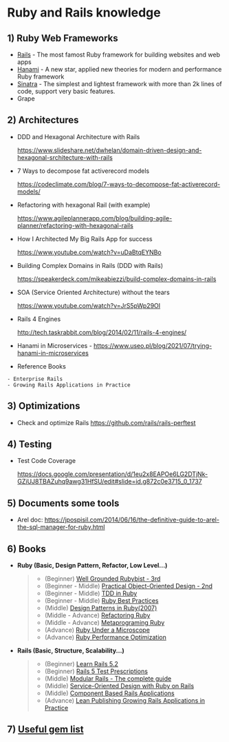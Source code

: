 # Ruby and Rails knowledge
## 1) Ruby Web Frameworks
- [Rails](https://rubyonrails.org/) - The most famost Ruby framework for building websites and web apps
- [Hanami](https://guides.hanamirb.org/v2.0/introduction/getting-started/) - A new star, applied new theories for modern and performance Ruby framework
- [Sinatra](https://sinatrarb.com/intro.html) - The simplest and lightest framework with more than 2k lines of code, support very basic features.
- Grape
## 2) Architectures
- DDD and Hexagonal Architecture with Rails

  https://www.slideshare.net/dwhelan/domain-driven-design-and-hexagonal-srchitecture-with-rails

- 7 Ways to decompose fat activerecord models

  https://codeclimate.com/blog/7-ways-to-decompose-fat-activerecord-models/

- Refactoring with hexagonal Rail (with example)

  https://www.agileplannerapp.com/blog/building-agile-planner/refactoring-with-hexagonal-rails

- How I Architected My Big Rails App for success

  https://www.youtube.com/watch?v=uDaBtqEYNBo

- Building Complex Domains in Rails (DDD with Rails)

  https://speakerdeck.com/mikeabiezzi/build-complex-domains-in-rails

- SOA (Service Oriented Architecture) without the tears

  https://www.youtube.com/watch?v=JrS5pWp29OI

- Rails 4 Engines

  http://tech.taskrabbit.com/blog/2014/02/11/rails-4-engines/

- Hanami in Microservices - https://www.useo.pl/blog/2021/07/trying-hanami-in-microservices

- Reference Books
```
- Enterprise Rails
- Growing Rails Applications in Practice
```

## 3) Optimizations
- Check and optimize Rails https://github.com/rails/rails-perftest

## 4) Testing
- Test Code Coverage

  https://docs.google.com/presentation/d/1eu2x8EAPOe6LG2DTjNk-GZiUJ8TBAZuhq9awg31HfSU/edit#slide=id.g872c0e3715_0_1737


## 5) Documents some tools

- Arel doc: https://jpospisil.com/2014/06/16/the-definitive-guide-to-arel-the-sql-manager-for-ruby.html

## 6) Books
  * **Ruby (Basic, Design Pattern, Refactor, Low Level...)**
    > * (Beginner) [Well Grounded Rubybist - 3rd](https://github.com/jackiedo91/ruby_and_rails_knowledge/blob/master/6_books/Ruby%20-%20Well%20grounded%20Rubyist%20-%203rd.pdf)
    > * (Beginner - Middle) [Practical Object-Oriented Design - 2nd](https://github.com/jackiedo91/ruby_and_rails_knowledge/blob/master/6_books/Ruby%20-%20Practical%20Object-Oriented%20Design%20-%202nd.pdf)
    > * (Beginner - Middle) [TDD in Ruby](https://github.com/jackiedo91/ruby_and_rails_knowledge/blob/master/6_books/Ruby%20-%20Test%20Driven%20Development%20in%20Ruby.pdf)
    > * (Beginner - Middle) [Ruby Best Practices](https://github.com/jackiedo91/ruby_and_rails_knowledge/blob/master/6_books/Ruby%20-%20Ruby%20Best%20%20Practices.pdf)
    > * (Middle) [Design Patterns in Ruby(2007)](https://github.com/jackiedo91/ruby_and_rails_knowledge/blob/master/6_books/Ruby%20-%20Design%20Patterns%20in%20Ruby%20(2007).pdf)
    > * (Middle - Advance) [Refactoring Ruby](https://github.com/jackiedo91/ruby_and_rails_knowledge/blob/master/6_books/Ruby%20-%20Refactoring%20Ruby.pdf)
    > * (Middle - Advance) [Metaprograming Ruby](https://github.com/jackiedo91/ruby_and_rails_knowledge/blob/master/6_books/Ruby%20-%20Metaprogramming%20Ruby%202nd.pdf)
    > * (Advance) [Ruby Under a Microscope](https://github.com/jackiedo91/ruby_and_rails_knowledge/blob/master/6_books/Ruby%20-%20Ruby%20Under%20a%20Microscope.pdf)
    > * (Advance) [Ruby Performance Optimization](https://github.com/jackiedo91/ruby_and_rails_knowledge/blob/master/6_books/Ruby%20-%20Ruby%20Performance%20Optimization.pdf)

  * **Rails (Basic, Structure, Scalability...)**
    > * (Beginner) [Learn Rails 5.2](https://github.com/jackiedo91/ruby_and_rails_knowledge/blob/master/6_books/Rails%20-%20Learn%20Rails%205-2.pdf)
    > * (Beginner) [Rails 5 Test Prescriptions](https://github.com/jackiedo91/ruby_and_rails_knowledge/blob/master/6_books/Rails%20-%20Rails%205%20Test%20Prescriptions.pdf)
    > * (Middle) [Modular Rails - The complete guide](https://github.com/jackiedo91/ruby_and_rails_knowledge/blob/master/6_books/Rails%20-%20Modular%20Rails%20The%20Complete%20Guide%20to%20Modular%20Rails%20Applications.pdf)
    > * (Middle) [Service-Oriented Design with Ruby on Rails](https://github.com/jackiedo91/ruby_and_rails_knowledge/blob/master/6_books/Rails%20-%20Service-Oriented%20Design%20with%20Ruby%20and%20Rails.pdf)
    > * (Middle) [Component Based Rails Applications](https://github.com/jackiedo91/ruby_and_rails_knowledge/blob/master/6_books/Rails%20-%20Component%20Based%20Rails-Applications.pdf)
    > * (Advance) [Lean Publishing Growing Rails Applications in Practice](https://github.com/jackiedo91/ruby_and_rails_knowledge/blob/master/6_books/Rails%20-%20Lean%20Publishing%20Growing%20Rails%20Applications%20in%20Practice%20(2014).pdf)

## 7) [Useful gem list](https://github.com/jackiedo91/ruby_and_rails_knowledge/blob/master/7_gems/useful_gems.md)



